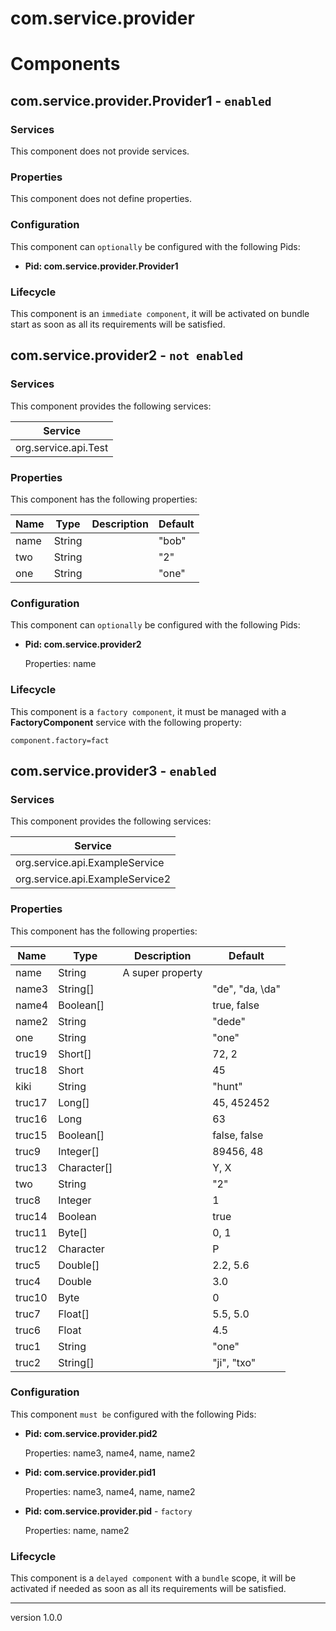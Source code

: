 <bnd-gen>

# com.service.provider</bnd-gen>

<bnd-gen>

# Components

## com.service.provider.Provider1 - `enabled`

### Services

This component does not provide services.

### Properties

This component does not define properties.

### Configuration

This component can `optionally` be configured with the following Pids:

* **Pid:	com.service.provider.Provider1**


### Lifecycle

This component is an `immediate component`, it will be activated on bundle start as soon as all its requirements will be satisfied.



## com.service.provider2 - `not enabled`

### Services

This component provides the following services:

|Service	|
|---	|
|org.service.api.Test	|

### Properties

This component has the following properties:

|Name	|Type	|Description	|Default	|
|---	|---	|---	|---	|
|name	|String	|	|"bob"	|
|two	|String	|	|"2"	|
|one	|String	|	|"one"	|

### Configuration

This component can `optionally` be configured with the following Pids:

* **Pid:	com.service.provider2**

	Properties:	name


### Lifecycle

This component is a `factory component`, it must be managed with a **FactoryComponent** service with the following property:
```
component.factory=fact
```



## com.service.provider3 - `enabled`

### Services

This component provides the following services:

|Service	|
|---	|
|org.service.api.ExampleService	|
|org.service.api.ExampleService2	|

### Properties

This component has the following properties:

|Name	|Type	|Description	|Default	|
|---	|---	|---	|---	|
|name	|String	|A super property	|	|
|name3	|String[]	|	|"de", "da, \da"	|
|name4	|Boolean[]	|	|true, false	|
|name2	|String	|	|"dede"	|
|one	|String	|	|"one"	|
|truc19	|Short[]	|	|72, 2	|
|truc18	|Short	|	|45	|
|kiki	|String	|	|"hunt"	|
|truc17	|Long[]	|	|45, 452452	|
|truc16	|Long	|	|63	|
|truc15	|Boolean[]	|	|false, false	|
|truc9	|Integer[]	|	|89456, 48	|
|truc13	|Character[]	|	|Y, X	|
|two	|String	|	|"2"	|
|truc8	|Integer	|	|1	|
|truc14	|Boolean	|	|true	|
|truc11	|Byte[]	|	|0, 1	|
|truc12	|Character	|	|P	|
|truc5	|Double[]	|	|2.2, 5.6	|
|truc4	|Double	|	|3.0	|
|truc10	|Byte	|	|0	|
|truc7	|Float[]	|	|5.5, 5.0	|
|truc6	|Float	|	|4.5	|
|truc1	|String	|	|"one"	|
|truc2	|String[]	|	|"ji", "txo"	|

### Configuration

This component `must be` configured with the following Pids:

* **Pid:	com.service.provider.pid2**

	Properties:	name3, name4, name, name2

* **Pid:	com.service.provider.pid1**

	Properties:	name3, name4, name, name2

* **Pid:	com.service.provider.pid**	-	`factory`

	Properties:	name, name2


### Lifecycle

This component is a `delayed component` with a `bundle` scope, it will be activated if needed as soon as all its requirements will be satisfied.

</bnd-gen>


<bnd-gen>

---
version 1.0.0</bnd-gen>


